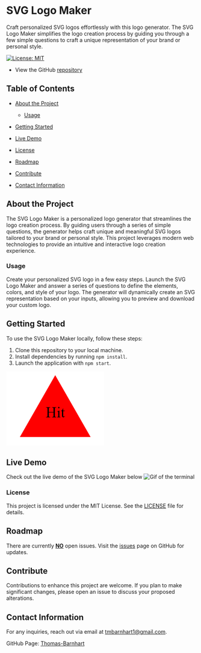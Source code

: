 # SVG Logo Maker

Craft personalized SVG logos effortlessly with this logo generator. The SVG Logo Maker simplifies the logo creation process by guiding you through a few simple questions to craft a unique representation of your brand or personal style.

[![License: MIT](https://img.shields.io/badge/License-MIT-yellow.svg)](https://opensource.org/licenses/MIT)

- View the GitHub [repository](https://github.com/Thomas-Barnhart/SVG-Logo-Maker)

## Table of Contents

- [About the Project](#about-the-project)
  - [Usage](#usage)

- [Getting Started](#getting-started)

- [Live Demo](#live-demo)

- [License](#license)
- [Roadmap](#roadmap)
- [Contribute](#contribute)
- [Contact Information](#contact-information)

## About the Project

The SVG Logo Maker is a personalized logo generator that streamlines the logo creation process. By guiding users through a series of simple questions, the generator helps craft unique and meaningful SVG logos tailored to your brand or personal style. This project leverages modern web technologies to provide an intuitive and interactive logo creation experience.

### Usage

Create your personalized SVG logo in a few easy steps. Launch the SVG Logo Maker and answer a series of questions to define the elements, colors, and style of your logo. The generator will dynamically create an SVG representation based on your inputs, allowing you to preview and download your custom logo.

## Getting Started

To use the SVG Logo Maker locally, follow these steps:

1. Clone this repository to your local machine.
2. Install dependencies by running `npm install`.
3. Launch the application with `npm start`.

![Screenshot of the SVG Logo Maker](./images/Logo.png)

## Live Demo

Check out the live demo of the SVG Logo Maker below ![Gif of the terminal](./images/SVG-logo-terminal.gif)

### License

This project is licensed under the MIT License. See the [LICENSE](https://github.com/Thomas-Barnhart/SVG-Logo-Maker/blob/main/LICENSE) file for details.

## Roadmap

There are currently <u><b>NO</b></u> open issues. Visit the [issues](https://github.com/Thomas-Barnhart/SVG-Logo-Maker/issues) page on GitHub for updates.

## Contribute

Contributions to enhance this project are welcome. If you plan to make significant changes, please open an issue to discuss your proposed alterations.

## Contact Information

For any inquiries, reach out via email at tmbarnhart1@gmail.com.

GitHub Page: [Thomas-Barnhart](https://github.com/Thomas-Barnhart)
